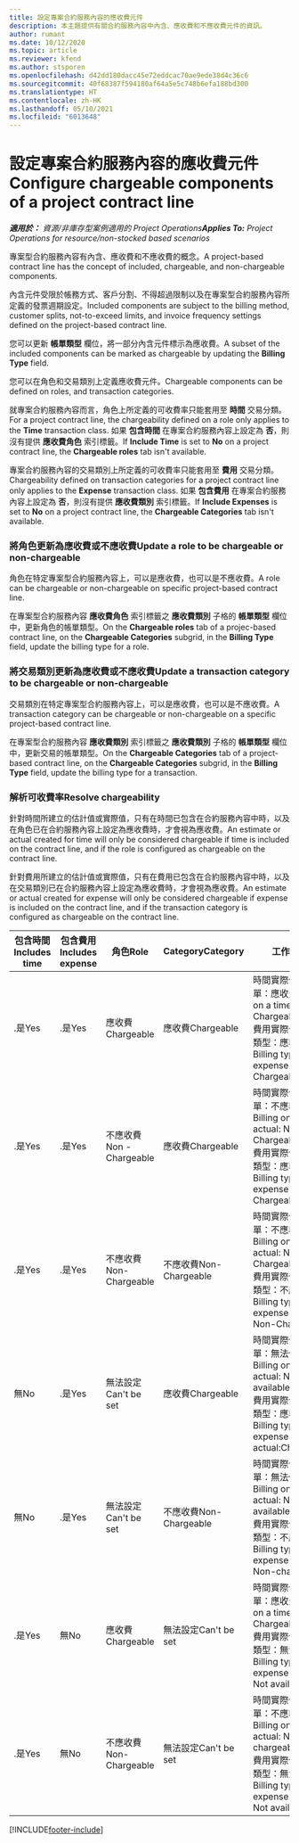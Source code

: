 ```yaml
---
title: 設定專案合約服務內容的應收費元件
description: 本主題提供有關合約服務內容中內含、應收費和不應收費元件的資訊。
author: rumant
ms.date: 10/12/2020
ms.topic: article
ms.reviewer: kfend
ms.author: stsporen
ms.openlocfilehash: d42dd180dacc45e72eddcac70ae9ede38d4c36c6
ms.sourcegitcommit: 40f68387f594180af64a5e5c748b6efa188bd300
ms.translationtype: HT
ms.contentlocale: zh-HK
ms.lasthandoff: 05/10/2021
ms.locfileid: "6013648"
---
```

# <a name="configure-chargeable-components-of-a-project-contract-line"></a><span data-ttu-id="c40c9-103">設定專案合約服務內容的應收費元件</span><span class="sxs-lookup"><span data-stu-id="c40c9-103">Configure chargeable components of a project contract line</span></span>

<span data-ttu-id="c40c9-104">_**適用於：** 資源/非庫存型案例適用的 Project Operations_</span><span class="sxs-lookup"><span data-stu-id="c40c9-104">_**Applies To:** Project Operations for resource/non-stocked based scenarios_</span></span>

<span data-ttu-id="c40c9-105">專案型合約服務內容有內含、應收費和不應收費的概念。</span><span class="sxs-lookup"><span data-stu-id="c40c9-105">A project-based contract line has the concept of included, chargeable, and non-chargeable components.</span></span>

<span data-ttu-id="c40c9-106">內含元件受限於帳務方式、客戶分割、不得超過限制以及在專案型合約服務內容所定義的發票週期設定。</span><span class="sxs-lookup"><span data-stu-id="c40c9-106">Included components are subject to the billing method, customer splits, not-to-exceed limits, and invoice frequency settings defined on the project-based contract line.</span></span>

<span data-ttu-id="c40c9-107">您可以更新 **帳單類型** 欄位，將一部分內含元件標示為應收費。</span><span class="sxs-lookup"><span data-stu-id="c40c9-107">A subset of the included components can be marked as chargeable by updating the **Billing Type** field.</span></span>

<span data-ttu-id="c40c9-108">您可以在角色和交易類別上定義應收費元件。</span><span class="sxs-lookup"><span data-stu-id="c40c9-108">Chargeable components can be defined on roles, and transaction categories.</span></span>

<span data-ttu-id="c40c9-109">就專案合約服務內容而言，角色上所定義的可收費率只能套用至 **時間** 交易分類。</span><span class="sxs-lookup"><span data-stu-id="c40c9-109">For a project contract line, the chargeability defined on a role only applies to the **Time** transaction class.</span></span> <span data-ttu-id="c40c9-110">如果 **包含時間** 在專案合約服務內容上設定為 **否**，則沒有提供 **應收費角色** 索引標籤。</span><span class="sxs-lookup"><span data-stu-id="c40c9-110">If **Include Time** is set to **No** on a project contract line, the **Chargeable roles** tab isn't available.</span></span>

<span data-ttu-id="c40c9-111">專案合約服務內容的交易類別上所定義的可收費率只能套用至 **費用** 交易分類。</span><span class="sxs-lookup"><span data-stu-id="c40c9-111">Chargeability defined on transaction categories for a project contract line only applies to the **Expense** transaction class.</span></span> <span data-ttu-id="c40c9-112">如果 **包含費用** 在專案合約服務內容上設定為 **否**，則沒有提供 **應收費類別** 索引標籤。</span><span class="sxs-lookup"><span data-stu-id="c40c9-112">If **Include Expenses** is set to **No** on a project contract line, the **Chargeable Categories** tab isn't available.</span></span>

### <a name="update-a-role-to-be-chargeable-or-non-chargeable"></a><span data-ttu-id="c40c9-113">將角色更新為應收費或不應收費</span><span class="sxs-lookup"><span data-stu-id="c40c9-113">Update a role to be chargeable or non-chargeable</span></span>

<span data-ttu-id="c40c9-114">角色在特定專案型合約服務內容上，可以是應收費，也可以是不應收費。</span><span class="sxs-lookup"><span data-stu-id="c40c9-114">A role can be chargeable or non-chargeable on specific project-based contract line.</span></span>

<span data-ttu-id="c40c9-115">在專案型合約服務內容 **應收費角色** 索引標籤之 **應收費類別** 子格的 **帳單類型** 欄位中，更新角色的帳單類型。</span><span class="sxs-lookup"><span data-stu-id="c40c9-115">On the **Chargeable roles** tab of a projec-based contract line, on the **Chargeable Categories** subgrid, in the **Billing Type** field, update the billing type for a role.</span></span>

### <a name="update-a-transaction-category-to-be-chargeable-or-non-chargeable"></a><span data-ttu-id="c40c9-116">將交易類別更新為應收費或不應收費</span><span class="sxs-lookup"><span data-stu-id="c40c9-116">Update a transaction category to be chargeable or non-chargeable</span></span>

<span data-ttu-id="c40c9-117">交易類別在特定專案型合約服務內容上，可以是應收費，也可以是不應收費。</span><span class="sxs-lookup"><span data-stu-id="c40c9-117">A transaction category can be chargeable or non-chargeable on a specific project-based contract line.</span></span>

<span data-ttu-id="c40c9-118">在專案型合約服務內容 **應收費類別** 索引標籤之 **應收費類別** 子格的 **帳單類型** 欄位中，更新交易的帳單類型。</span><span class="sxs-lookup"><span data-stu-id="c40c9-118">On the **Chargeable Categories** tab of a project-based contract line, on the **Chargeable Categories** subgrid, in the **Billing Type** field, update the billing type for a transaction.</span></span>

### <a name="resolve-chargeability"></a><span data-ttu-id="c40c9-119">解析可收費率</span><span class="sxs-lookup"><span data-stu-id="c40c9-119">Resolve chargeability</span></span>

<span data-ttu-id="c40c9-120">針對時間所建立的估計值或實際值，只有在時間已包含在合約服務內容中時，以及在角色已在合約服務內容上設定為應收費時，才會視為應收費。</span><span class="sxs-lookup"><span data-stu-id="c40c9-120">An estimate or actual created for time will only be considered chargeable if time is included on the contract line, and if the role is configured as chargeable on the contract line.</span></span>

<span data-ttu-id="c40c9-121">針對費用所建立的估計值或實際值，只有在費用已包含在合約服務內容中時，以及在交易類別已在合約服務內容上設定為應收費時，才會視為應收費。</span><span class="sxs-lookup"><span data-stu-id="c40c9-121">An estimate or actual created for expense will only be considered chargeable if expense is included on the contract line, and if the transaction category is configured as chargeable on the contract line.</span></span>

| <span data-ttu-id="c40c9-122">包含時間</span><span class="sxs-lookup"><span data-stu-id="c40c9-122">Includes time</span></span> | <span data-ttu-id="c40c9-123">包含費用</span><span class="sxs-lookup"><span data-stu-id="c40c9-123">Includes expense</span></span> | <span data-ttu-id="c40c9-124">角色</span><span class="sxs-lookup"><span data-stu-id="c40c9-124">Role</span></span> | <span data-ttu-id="c40c9-125">Category</span><span class="sxs-lookup"><span data-stu-id="c40c9-125">Category</span></span> | <span data-ttu-id="c40c9-126">工作​​</span><span class="sxs-lookup"><span data-stu-id="c40c9-126">Task</span></span> |
| --- | --- | --- | --- | --- |
| <span data-ttu-id="c40c9-127">.是</span><span class="sxs-lookup"><span data-stu-id="c40c9-127">Yes</span></span> | <span data-ttu-id="c40c9-128">.是</span><span class="sxs-lookup"><span data-stu-id="c40c9-128">Yes</span></span> | <span data-ttu-id="c40c9-129">應收費</span><span class="sxs-lookup"><span data-stu-id="c40c9-129">Chargeable</span></span> | <span data-ttu-id="c40c9-130">應收費</span><span class="sxs-lookup"><span data-stu-id="c40c9-130">Chargeable</span></span> | <span data-ttu-id="c40c9-131">時間實際值的帳單：應收費</span><span class="sxs-lookup"><span data-stu-id="c40c9-131">Billing on a time actual: Chargeable</span></span> </br><span data-ttu-id="c40c9-132">費用實際值的帳單類型：應收費</span><span class="sxs-lookup"><span data-stu-id="c40c9-132">Billing type on an expense actual: Chargeable</span></span> |
| <span data-ttu-id="c40c9-133">.是</span><span class="sxs-lookup"><span data-stu-id="c40c9-133">Yes</span></span> | <span data-ttu-id="c40c9-134">.是</span><span class="sxs-lookup"><span data-stu-id="c40c9-134">Yes</span></span> | <span data-ttu-id="c40c9-135">不應收費</span><span class="sxs-lookup"><span data-stu-id="c40c9-135">Non - Chargeable</span></span> | <span data-ttu-id="c40c9-136">應收費</span><span class="sxs-lookup"><span data-stu-id="c40c9-136">Chargeable</span></span> | <span data-ttu-id="c40c9-137">時間實際值的帳單：不應收費</span><span class="sxs-lookup"><span data-stu-id="c40c9-137">Billing on a time actual: Non-Chargeable</span></span> </br><span data-ttu-id="c40c9-138">費用實際值的帳單類型：應收費</span><span class="sxs-lookup"><span data-stu-id="c40c9-138">Billing type on an expense actual: Chargeable</span></span> |
| <span data-ttu-id="c40c9-139">.是</span><span class="sxs-lookup"><span data-stu-id="c40c9-139">Yes</span></span> | <span data-ttu-id="c40c9-140">.是</span><span class="sxs-lookup"><span data-stu-id="c40c9-140">Yes</span></span> | <span data-ttu-id="c40c9-141">不應收費</span><span class="sxs-lookup"><span data-stu-id="c40c9-141">Non-Chargeable</span></span> | <span data-ttu-id="c40c9-142">不應收費</span><span class="sxs-lookup"><span data-stu-id="c40c9-142">Non-Chargeable</span></span> | <span data-ttu-id="c40c9-143">時間實際值的帳單：不應收費</span><span class="sxs-lookup"><span data-stu-id="c40c9-143">Billing on a time actual: Non-Chargeable</span></span> </br><span data-ttu-id="c40c9-144">費用實際值的帳單類型：不應收費</span><span class="sxs-lookup"><span data-stu-id="c40c9-144">Billing type on an expense actual: Non-Chargeable</span></span> |
| <span data-ttu-id="c40c9-145">無</span><span class="sxs-lookup"><span data-stu-id="c40c9-145">No</span></span> | <span data-ttu-id="c40c9-146">.是</span><span class="sxs-lookup"><span data-stu-id="c40c9-146">Yes</span></span> | <span data-ttu-id="c40c9-147">無法設定</span><span class="sxs-lookup"><span data-stu-id="c40c9-147">Can't be set</span></span> | <span data-ttu-id="c40c9-148">應收費</span><span class="sxs-lookup"><span data-stu-id="c40c9-148">Chargeable</span></span> | <span data-ttu-id="c40c9-149">時間實際值的帳單：無法使用</span><span class="sxs-lookup"><span data-stu-id="c40c9-149">Billing on a time actual: Not available</span></span> </br><span data-ttu-id="c40c9-150">費用實際值的帳單類型：應收費</span><span class="sxs-lookup"><span data-stu-id="c40c9-150">Billing type on an expense actual:Chargeable</span></span> |
| <span data-ttu-id="c40c9-151">無</span><span class="sxs-lookup"><span data-stu-id="c40c9-151">No</span></span> | <span data-ttu-id="c40c9-152">.是</span><span class="sxs-lookup"><span data-stu-id="c40c9-152">Yes</span></span> | <span data-ttu-id="c40c9-153">無法設定</span><span class="sxs-lookup"><span data-stu-id="c40c9-153">Can't be set</span></span> | <span data-ttu-id="c40c9-154">不應收費</span><span class="sxs-lookup"><span data-stu-id="c40c9-154">Non-Chargeable</span></span> | <span data-ttu-id="c40c9-155">時間實際值的帳單：無法使用</span><span class="sxs-lookup"><span data-stu-id="c40c9-155">Billing on a time actual: Not available</span></span> </br><span data-ttu-id="c40c9-156">費用實際值的帳單類型：不應收費</span><span class="sxs-lookup"><span data-stu-id="c40c9-156">Billing type on an expense actual: Non-chargeable</span></span> |
| <span data-ttu-id="c40c9-157">.是</span><span class="sxs-lookup"><span data-stu-id="c40c9-157">Yes</span></span> | <span data-ttu-id="c40c9-158">無</span><span class="sxs-lookup"><span data-stu-id="c40c9-158">No</span></span> | <span data-ttu-id="c40c9-159">應收費</span><span class="sxs-lookup"><span data-stu-id="c40c9-159">Chargeable</span></span> | <span data-ttu-id="c40c9-160">無法設定</span><span class="sxs-lookup"><span data-stu-id="c40c9-160">Can't be set</span></span> | <span data-ttu-id="c40c9-161">時間實際值的帳單：應收費</span><span class="sxs-lookup"><span data-stu-id="c40c9-161">Billing on a time actual: Chargeable</span></span> </br><span data-ttu-id="c40c9-162">費用實際值的帳單類型：無法使用</span><span class="sxs-lookup"><span data-stu-id="c40c9-162">Billing type on an expense actual: Not available</span></span> |
| <span data-ttu-id="c40c9-163">.是</span><span class="sxs-lookup"><span data-stu-id="c40c9-163">Yes</span></span> | <span data-ttu-id="c40c9-164">無</span><span class="sxs-lookup"><span data-stu-id="c40c9-164">No</span></span> | <span data-ttu-id="c40c9-165">不應收費</span><span class="sxs-lookup"><span data-stu-id="c40c9-165">Non-Chargeable</span></span> | <span data-ttu-id="c40c9-166">無法設定</span><span class="sxs-lookup"><span data-stu-id="c40c9-166">Can't be set</span></span> | <span data-ttu-id="c40c9-167">時間實際值的帳單：不應收費</span><span class="sxs-lookup"><span data-stu-id="c40c9-167">Billing on a time actual: Non-chargeable</span></span> </br> <span data-ttu-id="c40c9-168">費用實際值的帳單類型：無法使用</span><span class="sxs-lookup"><span data-stu-id="c40c9-168">Billing type on an expense actual: Not available</span></span> |


[!INCLUDE[footer-include](../includes/footer-banner.md)]

